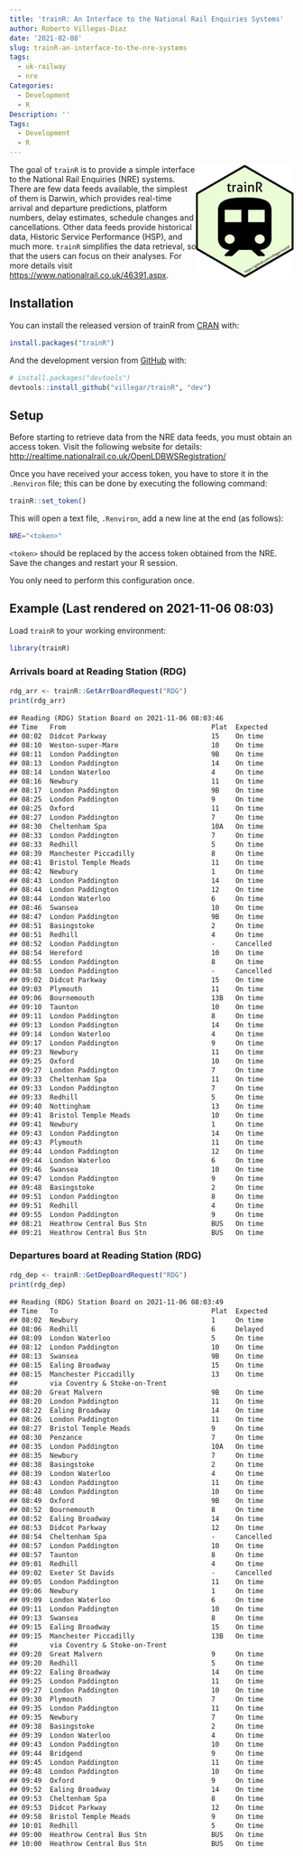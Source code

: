 ```yaml
---
title: 'trainR: An Interface to the National Rail Enquiries Systems'
author: Roberto Villegas-Diaz
date: '2021-02-08'
slug: trainR-an-interface-to-the-nre-systems
tags:
  - uk-railway
  - nre
Categories:
  - Development
  - R
Description: ''
Tags:
  - Development
  - R
---
```


<img src="https://raw.githubusercontent.com/villegar/trainR/main/inst/images/logo.png" alt="logo" align="right" height=200px/>

The goal of `trainR` is to provide a simple interface to the 
National Rail Enquiries (NRE) systems. There are few data feeds 
available, the simplest of them is Darwin, which provides real-time 
arrival and departure predictions, platform numbers, delay estimates, 
schedule changes and cancellations. Other data feeds provide historical 
data, Historic Service Performance (HSP), and much more. `trainR` 
simplifies the data retrieval, so that the users can focus on their 
analyses. For more details visit 
https://www.nationalrail.co.uk/46391.aspx.

## Installation

You can install the released version of trainR from [CRAN](https://CRAN.R-project.org) with:

``` r
install.packages("trainR")
```

And the development version from [GitHub](https://github.com/) with:

``` r
# install.packages("devtools")
devtools::install_github("villegar/trainR", "dev")
```

## Setup
Before starting to retrieve data from the NRE data feeds, you must obtain an access token. 
Visit the following website for details: http://realtime.nationalrail.co.uk/OpenLDBWSRegistration/

Once you have received your access token, you have to store it in the `.Renviron` file; this can be 
done by executing the following command:


```r
trainR::set_token()
```

This will open a text file, `.Renviron`, add a new line at the end (as follows):

```bash
NRE="<token>"
```

`<token>` should be replaced by the access token obtained from the NRE. Save the changes and restart 
your R session.

You only need to perform this configuration once.

## Example (Last rendered on 2021-11-06 08:03)

Load `trainR` to your working environment:

```r
library(trainR)
```

### Arrivals board at Reading Station (RDG)


```r
rdg_arr <- trainR::GetArrBoardRequest("RDG")
print(rdg_arr)
```

```
## Reading (RDG) Station Board on 2021-11-06 08:03:46
## Time   From                                    Plat  Expected
## 08:02  Didcot Parkway                          15    On time
## 08:10  Weston-super-Mare                       10    On time
## 08:11  London Paddington                       9B    On time
## 08:13  London Paddington                       14    On time
## 08:14  London Waterloo                         4     On time
## 08:16  Newbury                                 11    On time
## 08:17  London Paddington                       9B    On time
## 08:25  London Paddington                       9     On time
## 08:25  Oxford                                  11    On time
## 08:27  London Paddington                       7     On time
## 08:30  Cheltenham Spa                          10A   On time
## 08:33  London Paddington                       7     On time
## 08:33  Redhill                                 5     On time
## 08:39  Manchester Piccadilly                   8     On time
## 08:41  Bristol Temple Meads                    11    On time
## 08:42  Newbury                                 1     On time
## 08:43  London Paddington                       14    On time
## 08:44  London Paddington                       12    On time
## 08:44  London Waterloo                         6     On time
## 08:46  Swansea                                 10    On time
## 08:47  London Paddington                       9B    On time
## 08:51  Basingstoke                             2     On time
## 08:51  Redhill                                 4     On time
## 08:52  London Paddington                       -     Cancelled
## 08:54  Hereford                                10    On time
## 08:55  London Paddington                       8     On time
## 08:58  London Paddington                       -     Cancelled
## 09:02  Didcot Parkway                          15    On time
## 09:03  Plymouth                                11    On time
## 09:06  Bournemouth                             13B   On time
## 09:10  Taunton                                 10    On time
## 09:11  London Paddington                       8     On time
## 09:13  London Paddington                       14    On time
## 09:14  London Waterloo                         4     On time
## 09:17  London Paddington                       9     On time
## 09:23  Newbury                                 11    On time
## 09:25  Oxford                                  10    On time
## 09:27  London Paddington                       7     On time
## 09:33  Cheltenham Spa                          11    On time
## 09:33  London Paddington                       7     On time
## 09:33  Redhill                                 5     On time
## 09:40  Nottingham                              13    On time
## 09:41  Bristol Temple Meads                    10    On time
## 09:41  Newbury                                 1     On time
## 09:43  London Paddington                       14    On time
## 09:43  Plymouth                                11    On time
## 09:44  London Paddington                       12    On time
## 09:44  London Waterloo                         6     On time
## 09:46  Swansea                                 10    On time
## 09:47  London Paddington                       9     On time
## 09:48  Basingstoke                             2     On time
## 09:51  London Paddington                       8     On time
## 09:51  Redhill                                 4     On time
## 09:55  London Paddington                       9     On time
## 08:21  Heathrow Central Bus Stn                BUS   On time
## 09:21  Heathrow Central Bus Stn                BUS   On time
```

### Departures board at Reading Station (RDG)


```r
rdg_dep <- trainR::GetDepBoardRequest("RDG")
print(rdg_dep)
```

```
## Reading (RDG) Station Board on 2021-11-06 08:03:49
## Time   To                                      Plat  Expected
## 08:02  Newbury                                 1     On time
## 08:06  Redhill                                 6     Delayed
## 08:09  London Waterloo                         5     On time
## 08:12  London Paddington                       10    On time
## 08:13  Swansea                                 9B    On time
## 08:15  Ealing Broadway                         15    On time
## 08:15  Manchester Piccadilly                   13    On time
##        via Coventry & Stoke-on-Trent           
## 08:20  Great Malvern                           9B    On time
## 08:20  London Paddington                       11    On time
## 08:22  Ealing Broadway                         14    On time
## 08:26  London Paddington                       11    On time
## 08:27  Bristol Temple Meads                    9     On time
## 08:30  Penzance                                7     On time
## 08:35  London Paddington                       10A   On time
## 08:35  Newbury                                 7     On time
## 08:38  Basingstoke                             2     On time
## 08:39  London Waterloo                         4     On time
## 08:43  London Paddington                       11    On time
## 08:48  London Paddington                       10    On time
## 08:49  Oxford                                  9B    On time
## 08:52  Bournemouth                             8     On time
## 08:52  Ealing Broadway                         14    On time
## 08:53  Didcot Parkway                          12    On time
## 08:54  Cheltenham Spa                          -     Cancelled
## 08:57  London Paddington                       10    On time
## 08:57  Taunton                                 8     On time
## 09:01  Redhill                                 4     On time
## 09:02  Exeter St Davids                        -     Cancelled
## 09:05  London Paddington                       11    On time
## 09:06  Newbury                                 1     On time
## 09:09  London Waterloo                         6     On time
## 09:11  London Paddington                       10    On time
## 09:13  Swansea                                 8     On time
## 09:15  Ealing Broadway                         15    On time
## 09:15  Manchester Piccadilly                   13B   On time
##        via Coventry & Stoke-on-Trent           
## 09:20  Great Malvern                           9     On time
## 09:20  Redhill                                 5     On time
## 09:22  Ealing Broadway                         14    On time
## 09:25  London Paddington                       11    On time
## 09:27  London Paddington                       10    On time
## 09:30  Plymouth                                7     On time
## 09:35  London Paddington                       11    On time
## 09:35  Newbury                                 7     On time
## 09:38  Basingstoke                             2     On time
## 09:39  London Waterloo                         4     On time
## 09:43  London Paddington                       10    On time
## 09:44  Bridgend                                9     On time
## 09:45  London Paddington                       11    On time
## 09:48  London Paddington                       10    On time
## 09:49  Oxford                                  9     On time
## 09:52  Ealing Broadway                         14    On time
## 09:53  Cheltenham Spa                          8     On time
## 09:53  Didcot Parkway                          12    On time
## 09:58  Bristol Temple Meads                    9     On time
## 10:01  Redhill                                 5     On time
## 09:00  Heathrow Central Bus Stn                BUS   On time
## 10:00  Heathrow Central Bus Stn                BUS   On time
```
